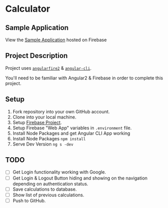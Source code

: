 # Calculator

## Sample Application

View the [Sample Application](https://angular2-sample-fd560.firebaseapp.com/) hosted on Firebase

## Project Description

Project uses [`angularfire2`](https://github.com/angular/angularfire2) & [`angular-cli`](https://github.com/angular/angular-cli).

You'll need to be familiar with Angular2 & Firebase in order to complete this project.

## Setup

1. Fork repository into your own GitHub account.
2. Clone into your local machine.
3. Setup [Firebase Project](https://firebase.google.com/).
4. Setup Firebase "Web App" variables in `.environment` file.
5. Install Node Packages and get Angular CLI App working
  1. Install Node Packages `npm install`
  2. Serve Dev Version `ng s -dev`

## TODO

- [ ] Get Login functionality working with Google.
- [ ] Get Login & Logout Button hiding and showing on the navigation depending on authentication status.
- [ ] Save calculations to database.
- [ ] Show list of previous calculations.
- [ ] Push to GitHub.
